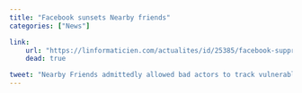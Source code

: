 ```yaml
---
title: "Facebook sunsets Nearby friends"
categories: ["News"]

link:
    url: "https://linformaticien.com/actualites/id/25385/facebook-supprime-la-detection-d-amis-a-proximite-en-moins-de-24h.aspx"
    dead: true

tweet: "Nearby Friends admittedly allowed bad actors to track vulnerable people."
---
```

